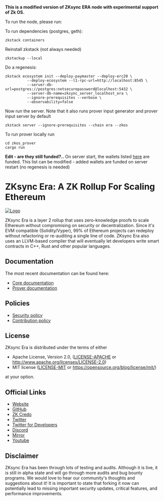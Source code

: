 **This is a modified version of ZKsync ERA node with experimental support of Zk OS.**

To run the node, please run:

To run dependencies (postgres, geth):

```
zkstack containers
```

Reinstall zkstack (not always needed)

```
zkstackup --local
```

Do a regenesis:

```
zkstack ecosystem init --deploy-paymaster --deploy-erc20 \
          --deploy-ecosystem --l1-rpc-url=http://localhost:8545 \
          --server-db-url=postgres://postgres:notsecurepassword@localhost:5432 \
          --server-db-name=zksync_server_localhost_era \
          --ignore-prerequisites --verbose \
          --observability=false
```

Now run the server. Note that it also runs prover input generator and prover input server by default

```
zkstack server --ignore-prerequisites --chain era --zkos
```

To run prover locally run

```
cd zkos_prover
cargo run
```

**Edit - are they still funded?..** On server start, the wallets listed
[here](https://github.com/matter-labs/zksync-era/blob/zkos-dev/core/node/zkos_state_keeper/src/keeper.rs#L188) are
funded. This list can be modified - added wallets are funded on server restart (no regenesis is needed)

# ZKsync Era: A ZK Rollup For Scaling Ethereum

[![Logo](eraLogo.png)](https://zksync.io/)

ZKsync Era is a layer 2 rollup that uses zero-knowledge proofs to scale Ethereum without compromising on security or
decentralization. Since it's EVM compatible (Solidity/Vyper), 99% of Ethereum projects can redeploy without refactoring
or re-auditing a single line of code. ZKsync Era also uses an LLVM-based compiler that will eventually let developers
write smart contracts in C++, Rust and other popular languages.

## Documentation

The most recent documentation can be found here:

- [Core documentation](https://matter-labs.github.io/zksync-era/core/latest/)
- [Prover documentation](https://matter-labs.github.io/zksync-era/prover/latest/)

## Policies

- [Security policy](SECURITY.md)
- [Contribution policy](CONTRIBUTING.md)

## License

ZKsync Era is distributed under the terms of either

- Apache License, Version 2.0, ([LICENSE-APACHE](LICENSE-APACHE) or <http://www.apache.org/licenses/LICENSE-2.0>)
- MIT license ([LICENSE-MIT](LICENSE-MIT) or <https://opensource.org/blog/license/mit/>)

at your option.

## Official Links

- [Website](https://zksync.io/)
- [GitHub](https://github.com/matter-labs)
- [ZK Credo](https://github.com/zksync/credo)
- [Twitter](https://twitter.com/zksync)
- [Twitter for Developers](https://twitter.com/zkSyncDevs)
- [Discord](https://join.zksync.dev/)
- [Mirror](https://zksync.mirror.xyz/)
- [Youtube](https://www.youtube.com/@zkSync-era)

## Disclaimer

ZKsync Era has been through lots of testing and audits. Although it is live, it is still in alpha state and will go
through more audits and bug bounty programs. We would love to hear our community's thoughts and suggestions about it! It
is important to state that forking it now can potentially lead to missing important security updates, critical features,
and performance improvements.
